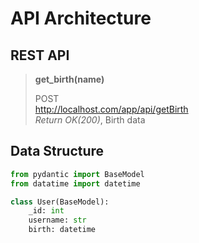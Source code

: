 # API Architecture
## REST API

> **get_birth(name)**   
>
> POST   
> http://localhost.com/app/api/getBirth   
> *Return OK(200)*, Birth data

## Data Structure
```Python
from pydantic import BaseModel
from datatime import datetime

class User(BaseModel):
    _id: int
    username: str
    birth: datetime
```